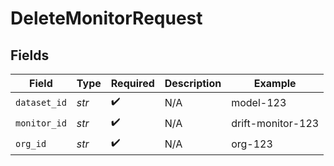 # DeleteMonitorRequest


## Fields

| Field              | Type               | Required           | Description        | Example            |
| ------------------ | ------------------ | ------------------ | ------------------ | ------------------ |
| `dataset_id`       | *str*              | :heavy_check_mark: | N/A                | model-123          |
| `monitor_id`       | *str*              | :heavy_check_mark: | N/A                | drift-monitor-123  |
| `org_id`           | *str*              | :heavy_check_mark: | N/A                | org-123            |